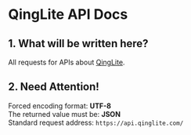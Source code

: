 # QingLite API Docs
## 1. What will be written here?
All requests for APIs about [QingLite](https://www.qinglite.com/ "QingLite").
## 2. Need Attention!
Forced encoding format: **UTF-8**  
The returned value must be: **JSON**  
Standard request address: `https://api.qinglite.com/`
